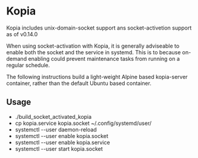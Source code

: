 # Kopia

Kopia includes unix-domain-socket support ans socket-activetion support as of v0.14.0

When using socket-activation with Kopia, it is generally adviseable to enable both the socket and the service
in systemd.  This is to because on-demand enabling could prevent maintenance tasks from running on a regular
schedule.

The following instructions build a light-weight Alpine based kopia-server container, rather than the
default Ubuntu based container.

## Usage

* ./build_socket_activated_kopia
* cp kopia.service kopia.socket ~/.config/systemd/user/
* systemctl --user daemon-reload
* systemctl --user enable kopia.socket
* systemctl --user enable kopia.service
* systemctl --user start kopia.socket

